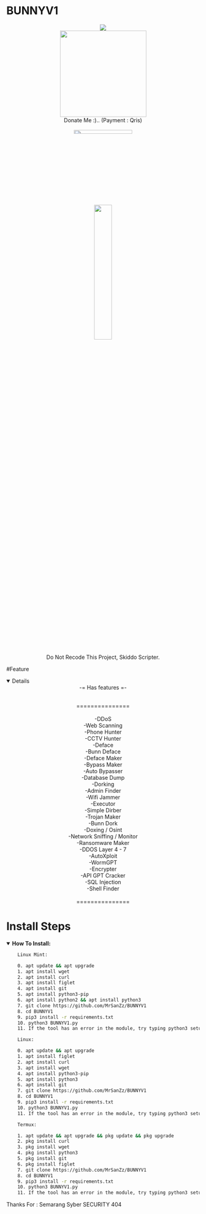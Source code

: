# BUNNYV1

<p align="center">
<img src="https://img.shields.io/badge/build-Mr.BUNNY-badge?style=flat-square&logo=bitcoin&logoColor=yellow&label=Author&labelColor=grey&color=yellow"><br>
<img width="225" height="225" src="https://files.catbox.moe/1ckbxn.jpeg"><br>Donate Me :).. (Payment : Qris)<br><br>
<img src="https://files.catbox.moe/25dtwd.jpg" style="height: 5%; width: 55%;"><br>
<img src="[https://files.catbox.moe/25dtwd.jpg]" style="height: 30%; width: 30%;"><br>
</center>
<span>Do Not Recode This Project, Skiddo Scripter.</span><br>
</p>

#Feature
<details open>
    <center>
-= Has features =-<br><br>

===============<br><br>
-DDoS<br>
-Web Scanning<br>
-Phone Hunter<br>
-CCTV Hunter<br>
-Deface<br>
-Bunn Deface<br>
-Deface Maker<br>
-Bypass Maker<br>
-Auto Bypasser<br>
-Database Dump<br>
-Dorking<br>
-Admin Finder<br>
-Wifi Jammer<br>
-Executor<br>
-Simple Dirber<br>
-Trojan Maker<br>
-Bunn Dork<br>
-Doxing / Osint <br>
-Network Sniffing / Monitor<br>
-Ransomware Maker<br>
-DDOS Layer 4 - 7<br>
-AutoXploit<br>
-WormGPT<br>
-Encrypter<br>
-API GPT Cracker<br>
-SQL Injection<br>
-Shell Finder<br><br>
===============<br>
</center>
</details>

# Install Steps
<details open>
    <summary><strong>How To Install:</strong></summary>

```bash
    Linux Mint:

    0. apt update && apt upgrade
    1. apt install wget
    2. apt install curl
    3. apt install figlet
    4. apt install git
    5. apt install python3-pip
    6. apt install python2 && apt install python3
    7. git clone https://github.com/MrSanZz/BUNNYV1
    8. cd BUNNYV1
    9. pip3 install -r requirements.txt
    10. python3 BUNNYV1.py
    11. If the tool has an error in the module, try typing python3 setup.py

    Linux:

    0. apt update && apt upgrade
    1. apt install figlet
    2. apt install curl
    3. apt install wget
    4. apt install python3-pip
    5. apt install python3
    6. apt install git
    7. git clone https://github.com/MrSanZz/BUNNYV1
    8. cd BUNNYV1
    9. pip3 install -r requirements.txt
    10. python3 BUNNYV1.py
    11. If the tool has an error in the module, try typing python3 setup.py

    Termux:

    1. apt update && apt upgrade && pkg update && pkg upgrade
    2. pkg install curl
    3. pkg install wget
    4. pkg install python3
    5. pkg install git
    6. pkg install figlet
    7. git clone https://github.com/MrSanZz/BUNNYV1
    8. cd BUNNYV1
    9. pip3 install -r requirements.txt
    10. python3 BUNNYV1.py
    11. If the tool has an error in the module, try typing python3 setup.py
```
<span>Thanks For : Semarang Syber SECURITY 404</span>

